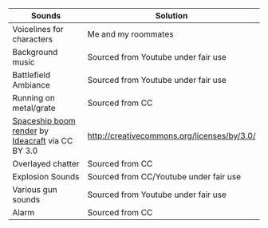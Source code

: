 | Sounds | Solution |
| ----|----|
| Voicelines for characters | Me and my roommates |
| Background music | Sourced from Youtube under fair use |
| Battlefield Ambiance | Sourced from Youtube under fair use |
| Running on metal/grate |Sourced from CC |
| [Spaceship boom render](https://freesound.org/people/Ideacraft/sounds/345109/) by [Ideacraft](https://freesound.org/people/Ideacraft/) via CC BY 3.0|  http://creativecommons.org/licenses/by/3.0/|
| Overlayed chatter | Sourced from CC|
| Explosion Sounds | Sourced from CC/Youtube under fair use |
| Various gun sounds | Sourced from Youtube under fair use |
| Alarm | Sourced from CC |

